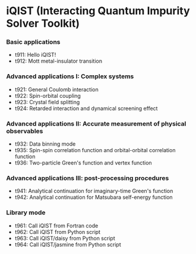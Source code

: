 # iQIST (Interacting Quantum Impurity Solver Toolkit)

### Basic applications
* t911: Hello iQIST!
* t912: Mott metal-insulator transition

### Advanced applications I: Complex systems
* t921: General Coulomb interaction
* t922: Spin-orbital coupling
* t923: Crystal field splitting
* t924: Retarded interaction and dynamical screening effect

### Advanced applications II: Accurate measurement of physical observables
* t932: Data binning mode
* t935: Spin-spin correlation function and orbital-orbital correlation function
* t936: Two-particle Green's function and vertex function

### Advanced applications III: post-processing procedures
* t941: Analytical continuation for imaginary-time Green's function
* t942: Analytical continuation for Matsubara self-energy function

### Library mode
* t961: Call iQIST from Fortran code
* t962: Call iQIST from Python script
* t963: Call iQIST/daisy from Python script
* t964: Call iQIST/jasmine from Python script
